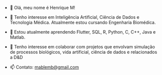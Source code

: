 - 👋 Olá, meu nome é Henrique M!

- 👀 Tenho interesse em Inteligência Artificial, Ciência de Dados e Tecnologia Médica.
Atualmente estou cursando Engenharia Biomédica.

- 🌱 Estou atualmente aprendendo Flutter, SQL, R, Python, C, C++, Java e Matlab.

- 💞️ Tenho interesse em colaborar com projetos que envolvam simulação de processos biológicos,
vida artificial, ciência de dados e relacionados a D&D

- 📫 Contato: mablemb@gmail.com
